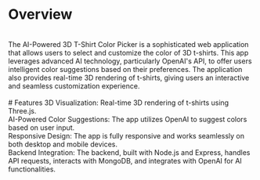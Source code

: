 # Overview
<br>
The AI-Powered 3D T-Shirt Color Picker is a sophisticated web application that allows users to select and customize the color of 3D t-shirts. This app leverages advanced AI technology, particularly OpenAI's API, to offer users intelligent color suggestions based on their preferences. The application also provides real-time 3D rendering of t-shirts, giving users an interactive and seamless customization experience.
<br>
<br>
# Features
3D Visualization: Real-time 3D rendering of t-shirts using Three.js.
<br>
AI-Powered Color Suggestions: The app utilizes OpenAI to suggest colors based on user input.
<br>
Responsive Design: The app is fully responsive and works seamlessly on both desktop and mobile devices.
<br>
Backend Integration: The backend, built with Node.js and Express, handles API requests, interacts with MongoDB, and integrates with OpenAI for AI functionalities.
